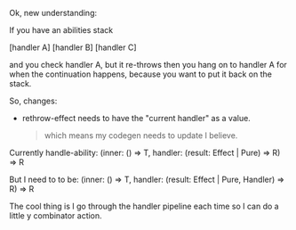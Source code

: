 
Ok, new understanding:

If you have an abilities stack

[handler A]
[handler B]
[handler C]

and you check handler A, but it re-throws
then you hang on to handler A for when the continuation happens, because you want to put it back on the stack.

So, changes:
- rethrow-effect needs to have the "current handler" as a value.
  > which means my codegen needs to update I believe.

Currently
handle-ability:
    (inner: () => T, handler: (result: Effect | Pure<T>) => R) => R

But I need to to be:
    (inner: () => T, handler: (result: Effect | Pure<T>, Handler) => R) => R
  
The cool thing is I go through the handler pipeline each time
so I can do a little y combinator action.